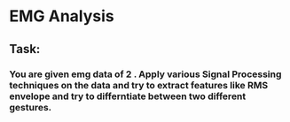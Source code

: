 # EMG Analysis
## Task:
### You are given emg data of 2 . Apply various Signal Processing techniques on the data and try to extract features like RMS envelope and try to differntiate between two different gestures.
